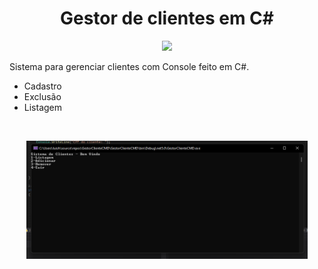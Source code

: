 # <center>Gestor de clientes em C# </center>

<p align="center">
  <img src="https://cdn.svgporn.com/logos/dotnet.svg" width="150" />
</p>

Sistema para gerenciar clientes com Console feito em C#.

- Cadastro
- Exclusão
- Listagem

<br>
<p align="center">
  <img src="readme-img.png" width="450" />
</p>
